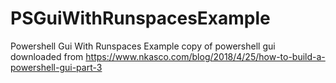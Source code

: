 # PSGuiWithRunspacesExample
Powershell Gui With Runspaces Example
copy of powershell gui downloaded from https://www.nkasco.com/blog/2018/4/25/how-to-build-a-powershell-gui-part-3
